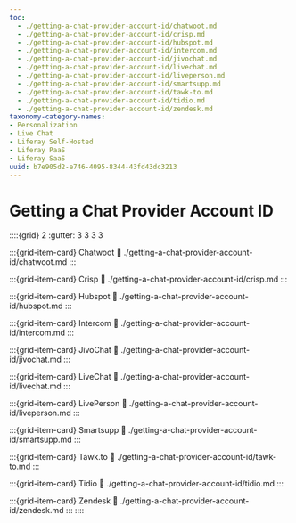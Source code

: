 ```yaml
---
toc:
  - ./getting-a-chat-provider-account-id/chatwoot.md
  - ./getting-a-chat-provider-account-id/crisp.md
  - ./getting-a-chat-provider-account-id/hubspot.md
  - ./getting-a-chat-provider-account-id/intercom.md
  - ./getting-a-chat-provider-account-id/jivochat.md
  - ./getting-a-chat-provider-account-id/livechat.md
  - ./getting-a-chat-provider-account-id/liveperson.md
  - ./getting-a-chat-provider-account-id/smartsupp.md
  - ./getting-a-chat-provider-account-id/tawk-to.md
  - ./getting-a-chat-provider-account-id/tidio.md
  - ./getting-a-chat-provider-account-id/zendesk.md
taxonomy-category-names:
- Personalization
- Live Chat
- Liferay Self-Hosted
- Liferay PaaS
- Liferay SaaS
uuid: b7e905d2-e746-4095-8344-43fd43dc3213
---
```

# Getting a Chat Provider Account ID

::::{grid} 2
:gutter: 3 3 3 3

:::{grid-item-card} Chatwoot
:link: ./getting-a-chat-provider-account-id/chatwoot.md
:::

:::{grid-item-card} Crisp
:link: ./getting-a-chat-provider-account-id/crisp.md
:::

:::{grid-item-card} Hubspot
:link: ./getting-a-chat-provider-account-id/hubspot.md
:::

:::{grid-item-card} Intercom 
:link: ./getting-a-chat-provider-account-id/intercom.md
:::

:::{grid-item-card} JivoChat
:link: ./getting-a-chat-provider-account-id/jivochat.md
:::

:::{grid-item-card} LiveChat
:link: ./getting-a-chat-provider-account-id/livechat.md
:::

:::{grid-item-card} LivePerson
:link: ./getting-a-chat-provider-account-id/liveperson.md
:::

:::{grid-item-card} Smartsupp
:link: ./getting-a-chat-provider-account-id/smartsupp.md
:::

:::{grid-item-card} Tawk.to
:link: ./getting-a-chat-provider-account-id/tawk-to.md
:::

:::{grid-item-card} Tidio
:link: ./getting-a-chat-provider-account-id/tidio.md
:::

:::{grid-item-card} Zendesk
:link: ./getting-a-chat-provider-account-id/zendesk.md
:::
::::
